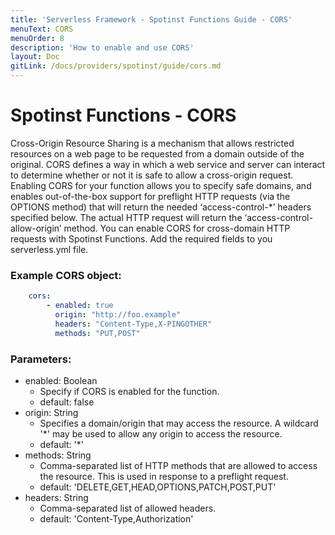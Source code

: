 ```yaml
---
title: 'Serverless Framework - Spotinst Functions Guide - CORS'
menuText: CORS
menuOrder: 8
description: 'How to enable and use CORS'
layout: Doc
gitLink: /docs/providers/spotinst/guide/cors.md
---
```


# Spotinst Functions - CORS
Cross-Origin Resource Sharing is a mechanism that allows restricted resources on a web page to be requested from a domain outside of the original. CORS defines a way in which a web service and server can interact to determine whether or not it is safe to allow a cross-origin request. Enabling CORS for your function allows you to specify safe domains, and enables out-of-the-box support for preflight HTTP requests (via the OPTIONS method) that will return the needed ‘access-control-*’ headers specified below. The actual HTTP request will return the ‘access-control-allow-origin’ method.
You can enable CORS for cross-domain HTTP requests with Spotinst Functions. Add the required fields to you serverless.yml file.

### Example CORS object:
```yml
    cors:
        - enabled: true
          origin: "http://foo.example"
          headers: "Content-Type,X-PINGOTHER"
          methods: "PUT,POST"
```

### Parameters:
  - enabled: Boolean
    - Specify if CORS is enabled for the function.
    - default: false
  - origin: String
    - Specifies a domain/origin that may access the resource. A wildcard '*' may be used to allow any origin to access the resource.
    - default: '*'
  - methods: String
    - Comma-separated list of HTTP methods that are allowed to access the resource. This is used in response to a preflight request.
    - default: 'DELETE,GET,HEAD,OPTIONS,PATCH,POST,PUT'
  - headers: String
    - Comma-separated list of allowed headers.
    - default: 'Content-Type,Authorization'

